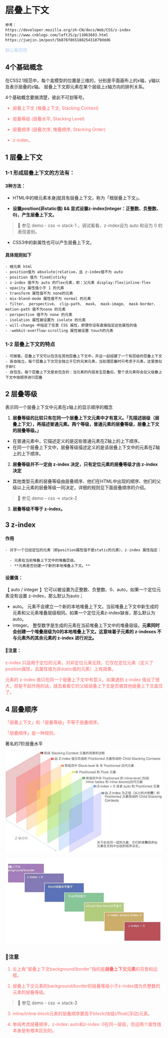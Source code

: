 <font color="ff6666"></font>
# 层叠上下文

```
参考： 
https://developer.mozilla.org/zh-CN/docs/Web/CSS/z-index
https://www.cnblogs.com/leftJS/p/11063683.html
https://juejin.im/post/5b876f86518825431079ddd6
```
 <font color="abcdef">耐心看完吧</font>

## 4个基础概念
在CSS2.1规范中，每个盒模型的位置是三维的，分别是平面画布上的x轴，y轴以及表示层叠的z轴。
层叠上下文即元素在某个层级上z轴方向的排列关系。

4个基础概念要搞清楚，彼此不可划等号。

<font color="ff6666">

- 层叠上下文 (堆叠上下文, Stacking Context)

- 层叠等级 (层叠水平, Stacking Level)

- 层叠顺序 (层叠次序, 堆叠顺序, Stacking Order)

- z-index。

</font>


## 1  层叠上下文
### 1-1 形成层叠上下文的方法有：

#### 3种方法：

- HTML中的根元素<html></html>本身j就具有层叠上下文，称为「根层叠上下文」。

- **设置position(非static值) && 显式设置z-index(integer：正整数、负整数、0)，产生层叠上下文。**
> 🙋 参见 demo - css -> stack-1 。调试看看，z-index设为 auto 和设为 0 的表现差别。

- CSS3中的新属性也可以产生层叠上下文。

####  具体规则如下
```
- 根元素 html
- position值为 absolute|relative，且 z-index值不为 auto
- position 值为 fixed|sticky
- z-index 值不为 auto 的flex元素，即：父元素 display:flex|inline-flex
- opacity 属性值小于 1 的元素
- transform 属性值不为 none的元素
- mix-blend-mode 属性值不为 normal 的元素
- filter、 perspective、 clip-path、 mask、 mask-image、 mask-border、 motion-path 值不为none 的元素
- perspective 值不为 none 的元素
- isolation 属性被设置为 isolate 的元素
- will-change 中指定了任意 CSS 属性，即便你没有直接指定这些属性的值
- -webkit-overflow-scrolling 属性被设置 touch的元素
```

### 1-2 层叠上下文的特点
```
- 可嵌套。层叠上下文可以包含在其他层叠上下文中，并且一起组建了一个有层级的层叠上下文
- 各自独立。每个层叠上下文完全独立于它的兄弟元素，当处理层叠时只考虑子元素，这里类似于BFC
- 自包含。每个层叠上下文是自包含的：当元素的内容发生层叠后，整个该元素将会在父级叠上下文中按顺序进行层叠
```


## 2 层叠等级

表示同一个层叠上下文中元素在z轴上的显示顺序的概念


1.  **层叠等级的比较只有在同一个层叠上下文元素中才有意义。「先描述层级（层叠上下文），再描述普通元素。两个等级，普通元素的层叠等级，层叠上下文的层叠等级。」**
  - 在普通元素中，它描述定义的是这些普通元素在Z轴上的上下顺序。
  - 在同一个层叠上下文中，层叠等级描述定义的是该层叠上下文中的元素在Z轴上的上下顺序。


2. **层叠等级并不一定由 z-index 决定，只有定位元素的层叠等级才由 z-index 决定**
  - 其他类型元素的层叠等级由层叠顺序、他们在HTML中出现的顺序、他们的父级以上元素的层叠等级一同决定，详细的规则见下面层叠顺序的介绍。
> 🙋 参见 demo - css -> stack-2

3. **层叠等级不等于 z-index。** 


## 3 z-index

#### 作用

```
- 对于一个已经定位的元素（即position属性值不是static的元素），z-index 属性指定：

  - 元素在当前堆叠上下文中的堆叠层级。
  - **元素是否创建一个新的本地堆叠上下文。**
```

#### 设置值： 

【 auto / integer 】它可以被设置为正整数、负整数、0、auto，如果一个定位元素没有设置 z-index，那么默认为auto；
  

- auto。 元素不会建立一个新的本地堆叠上下文。当前堆叠上下文中新生成的元素和父元素堆叠层级相同。如果一个定位元素z-index缺省，那么默认为auto。
- integer。 整型数字是生成的元素在当前堆叠上下文中的堆叠层级。**元素同时会创建一个堆叠层级为0的本地堆叠上下文。这意味着子元素的 z-indexes 不与元素外的其余元素的 z-index 进行对比。**

#### 👀注意： 
<font color="ff6666">
z-index 只适用于定位的元素，对非定位元素无效。它仅在定位元素（定义了position属性，且属性值为非static值的元素）上有效果。

元素的 z-index 值只在同一个层叠上下文中有意义。如果遇到 z-index 值设了很大，但是不起作用的话，就去看看它的父级层叠上下文是否被其他层叠上下文盖住了。

</font>

## 4 层叠顺序
<font color="ff6666">
「层叠上下文」和「层叠等级」不等于层叠顺序。

「层叠顺序」是一种规则。
</font>


著名的7阶层叠水平

![](../demo/imgs/stack.jpeg)

![](../demo/imgs/stack2.jpeg)


### 👀注意
<font color="ff6666">

1. 左上角"层叠上下文background/border"指的是**层叠上下文元素**的背景和边框。

2. 层叠上下文元素的background/border的层叠等级小于z-index值为负整数的元素的层叠等级。

> 🙋 参见 demo - css -> stack-3
3. inline/inline-block元素的层叠顺序要高于block(块级)/float(浮动)元素。

4. 单纯考虑层叠顺序，z-index: auto和z-index: 0在同一层级，但这两个属性值本身是有根本区别的。
<font>